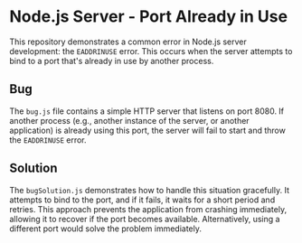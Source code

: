 # Node.js Server - Port Already in Use

This repository demonstrates a common error in Node.js server development: the `EADDRINUSE` error. This occurs when the server attempts to bind to a port that's already in use by another process.

## Bug

The `bug.js` file contains a simple HTTP server that listens on port 8080. If another process (e.g., another instance of the server, or another application) is already using this port, the server will fail to start and throw the `EADDRINUSE` error. 

## Solution

The `bugSolution.js` demonstrates how to handle this situation gracefully.  It attempts to bind to the port, and if it fails, it waits for a short period and retries.  This approach prevents the application from crashing immediately, allowing it to recover if the port becomes available.  Alternatively, using a different port would solve the problem immediately.
